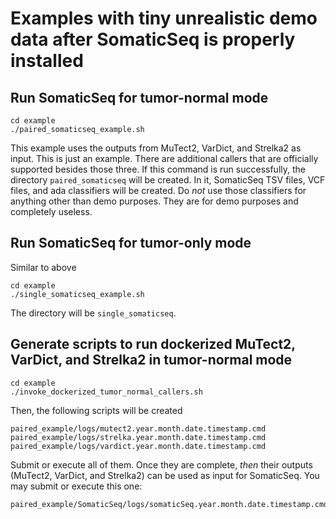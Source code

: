 # Examples with tiny unrealistic demo data after SomaticSeq is properly installed

## Run SomaticSeq for tumor-normal mode
```
cd example
./paired_somaticseq_example.sh
```
This example uses the outputs from MuTect2, VarDict, and Strelka2 as input. This is just an example. There are additional callers that are officially supported besides those three.
If this command is run successfully, the directory `paired_somaticseq` will be created. In it, SomaticSeq TSV files, VCF files, and ada classifiers will be created. 
Do *not* use those classifiers for anything other than demo purposes. They are for demo purposes and completely useless.



## Run SomaticSeq for tumor-only mode
Similar to above
```
cd example
./single_somaticseq_example.sh
```
The directory will be `single_somaticseq`.



## Generate scripts to run dockerized MuTect2, VarDict, and Strelka2 in tumor-normal mode

```
cd example
./invoke_dockerized_tumor_normal_callers.sh
```

Then, the following scripts will be created
```
paired_example/logs/mutect2.year.month.date.timestamp.cmd
paired_example/logs/strelka.year.month.date.timestamp.cmd
paired_example/logs/vardict.year.month.date.timestamp.cmd
```

Submit or execute all of them. Once they are complete, *then* their outputs (MuTect2, VarDict, and Strelka2) can be used as input for SomaticSeq. You may submit or execute this one:
```
paired_example/SomaticSeq/logs/somaticSeq.year.month.date.timestamp.cmd
```
